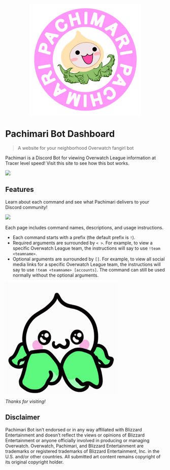 <p align="center">
    <img src="images/Spray_Pachimari.png" height="350">
</p>

# Pachimari Bot Dashboard
> A website for your neighborhood Overwatch fangirl bot

Pachimari is a Discord Bot for viewing Overwatch League information at Tracer level speed! Visit this site to see how this bot works. 

<img src="https://thumbs.gfycat.com/HandmadeGloriousAiredale-size_restricted.gif">

## Features 
Learn about each command and see what Pachimari delivers to your Discord community!

<img src="https://thumbs.gfycat.com/KlutzyQuestionableCommabutterfly-size_restricted.gif">


Each page includes command names, descriptions, and usage instructions.
*   Each command starts with a prefix (the default prefix is `!`). 
*   Required arguments are surrounded by `< >`. For example, to view a specific Overwatch League team, the instructions will say to use `!team <teamname>`.
*   Optional arguments are surrounded by `[]`.  For example, to view all social media links for a specific Overwatch League team, the instructions will say to use `!team <teamname> [accounts]`. The command can still be used normally without the optional arguments.
  

 <img src="images/pachibleppi.gif" height="350">
 
 *Thanks for visiting!*

## Disclaimer
Pachimari Bot isn’t endorsed or in any way affiliated with Blizzard Entertainment and doesn’t reflect the views or opinions of Blizzard Entertainment or anyone officially involved in producing or managing Overwatch. Overwatch, Pachimari, and Blizzard Entertainment are trademarks or registered trademarks of Blizzard Entertainment, Inc. in the U.S. and/or other countries. All submitted art content remains copyright of its original copyright holder.